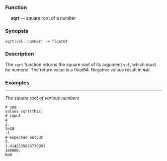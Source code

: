 ### Function

&emsp; **sqrt** &mdash; square root of a number

### Synopsis
```
sqrt(val: number) -> float64
```

### Description

The `sqrt` function returns the square root of its argument `val`, which
must be numeric.  The return value is a float64.  Negative values
result in `NaN`.

### Examples

---

_The square root of various numbers_

```mdtest-spq
# spq
values sqrt(this)
# input
4
2.
1e10
-1
# expected output
2.
1.4142135623730951
100000.
NaN
```
